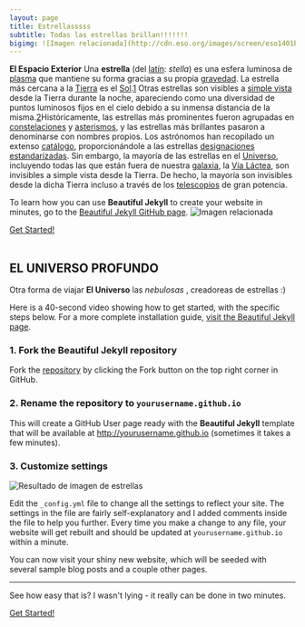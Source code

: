 ```yaml
---
layout: page
title: Estrellasssss
subtitle: Todas las estrellas brillan!!!!!!!
bigimg: ![Imagen relacionada](http://cdn.eso.org/images/screen/eso1401b.jpg)
---
```



**El Espacio Exterior** Una **estrella** (del [latín](https://es.wikipedia.org/wiki/Lat%C3%ADn "Latín"): _stella_) es una esfera luminosa de [plasma](https://es.wikipedia.org/wiki/Plasma_(estado_de_la_materia) "Plasma (estado de la materia)") que mantiene su forma gracias a su propia [gravedad](https://es.wikipedia.org/wiki/Gravedad "Gravedad"). La estrella más cercana a la [Tierra](https://es.wikipedia.org/wiki/Tierra "Tierra") es el [Sol](https://es.wikipedia.org/wiki/Sol "Sol").[1](https://es.wikipedia.org/wiki/Estrella#cite_note-1)​ Otras estrellas son visibles a [simple vista](https://es.wikipedia.org/wiki/Simple_vista "Simple vista") desde la Tierra durante la noche, apareciendo como una diversidad de puntos luminosos fijos en el cielo debido a su inmensa distancia de la misma.[2](https://es.wikipedia.org/wiki/Estrella#cite_note-2)​ Históricamente, las estrellas más prominentes fueron agrupadas en [constelaciones](https://es.wikipedia.org/wiki/Constelaci%C3%B3n "Constelación") y [asterismos](https://es.wikipedia.org/wiki/Asterismo "Asterismo"), y las estrellas más brillantes pasaron a denominarse con nombres propios. Los astrónomos han recopilado un extenso [catálogo](https://es.wikipedia.org/wiki/Cat%C3%A1logo_de_estrellas "Catálogo de estrellas"), proporcionándole a las estrellas [designaciones estandarizadas](https://es.wikipedia.org/wiki/Nomenclatura_estelar "Nomenclatura estelar"). Sin embargo, la mayoría de las estrellas en el [Universo](https://es.wikipedia.org/wiki/Universo "Universo"), incluyendo todas las que están fuera de nuestra [galaxia](https://es.wikipedia.org/wiki/Galaxia "Galaxia"), la [Vía Láctea](https://es.wikipedia.org/wiki/V%C3%ADa_L%C3%A1ctea "Vía Láctea"), son invisibles a simple vista desde la Tierra. De hecho, la mayoría son invisibles desde la dicha Tierra incluso a través de los [telescopios](https://es.wikipedia.org/wiki/Telescopio "Telescopio") de gran potencia.

To learn how you can use **Beautiful Jekyll** to create your website in minutes, go to the [Beautiful Jekyll GitHub page](https://github.com/daattali/beautiful-jekyll#readme).
![Imagen relacionada](https://meditacionesdeldia.files.wordpress.com/2016/10/estrella.jpg)

<div class="get-started-wrap">
  <a class="btn btn-success btn-lg get-started-btn" href="https://github.com/daattali/beautiful-jekyll#readme">Get Started!</a>
</div>
<br/>

## EL UNIVERSO PROFUNDO

Otra forma de viajar **El Universo** las *nebulosas* , creadoreas de estrellas :)    

Here is a 40-second video showing how to get started, with the specific steps below.  For a more complete installation guide, [visit the Beautiful Jekyll page](https://github.com/daattali/beautiful-jekyll#readme).

### 1. Fork the Beautiful Jekyll repository 

Fork the [repository](https://github.com/daattali/beautiful-jekyll) by clicking the Fork button on the top right corner in GitHub.

### 2. Rename the repository to `yourusername.github.io`

This will create a GitHub User page ready with the **Beautiful Jekyll** template that will be available at http://yourusername.github.io (sometimes it takes a few minutes).

### 3. Customize settings
![Resultado de imagen de estrellas](https://estaticos.muyinteresante.es/media/cache/760x570_thumb/uploads/images/article/5a058a035bafe88915f0be04/estrella-no-muere_0.jpg)

Edit the `_config.yml` file to change all the settings to reflect your site.  The settings in the file are fairly self-explanatory and I added comments inside the file to help you further.  Every time you make a change to any file, your website will get rebuilt and should be updated at `yourusername.github.io` within a minute.

You can now visit your shiny new website, which will be seeded with several sample blog posts and a couple other pages.

---

See how easy that is? I wasn't lying - it really can be done in two minutes.

<div class="get-started-wrap">
  <a class="btn btn-success btn-lg get-started-btn" href="https://github.com/daattali/beautiful-jekyll#readme">Get Started!</a>
</div>
<!--stackedit_data:
eyJoaXN0b3J5IjpbLTE0OTQ2OTAzMzUsLTEwNDg5NDE0NjIsMT
I1NTQ3NDg1MSw1MTAyNDcyOCwtMjA0ODYxNjcwNywtMjAwNzc2
MTkwOSwtMTE5NDIyNDA5NywtNzA0NzA5MjU1XX0=
-->
